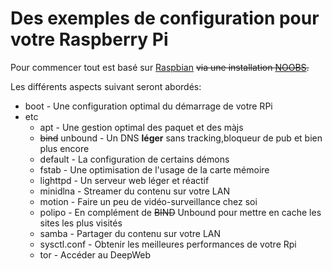 Des exemples de configuration pour votre Raspberry Pi
=======================================

Pour commencer tout est basé sur [Raspbian](http://www.raspbian.org/) ~~via une installation [NOOBS](http://www.raspberrypi.org/help/noobs-setup/).~~

Les différents aspects suivant seront abordés:
* boot - Une configuration optimal du démarrage de votre RPi
* etc
  * apt - Une gestion optimal des paquet et des màjs
  * ~~bind~~ unbound - Un DNS **léger** sans tracking,bloqueur de pub et bien plus encore
  * default - La configuration de certains démons
  * fstab - Une optimisation de l'usage de la carte mémoire 
  * lighttpd - Un serveur web léger et réactif
  * minidlna - Streamer du contenu sur votre LAN
  * motion - Faire un peu de vidéo-surveillance chez soi
  * polipo - En complément de ~~BIND~~ Unbound pour mettre en cache les sites les plus visités
  * samba - Partager du contenu sur votre LAN
  * sysctl.conf - Obtenir les meilleures performances de votre Rpi
  * tor - Accéder au DeepWeb
